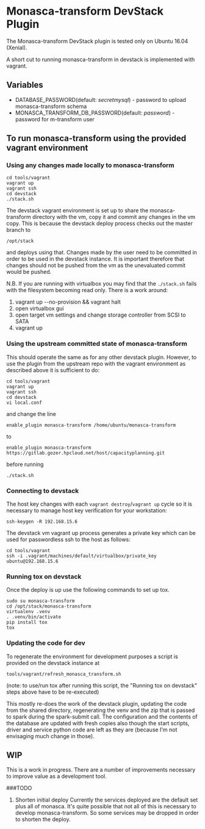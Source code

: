 # Monasca-transform DevStack Plugin

The Monasca-transform DevStack plugin is tested only on Ubuntu 16.04 (Xenial).

A short cut to running monasca-transform in devstack is implemented with vagrant.

## Variables
* DATABASE_PASSWORD(default: *secretmysql*) - password to upload monasca-transform schema
* MONASCA_TRANSFORM_DB_PASSWORD(default: *password*) - password for m-transform user

## To run monasca-transform using the provided vagrant environment

### Using any changes made locally to monasca-transform

    cd tools/vagrant
    vagrant up
    vagrant ssh
    cd devstack
    ./stack.sh

The devstack vagrant environment is set up to share the monasca-transform
directory with the vm, copy it and commit any changes in the vm copy.  This is
because the devstack deploy process checks out the master branch to

    /opt/stack

and deploys using that.  Changes made by the user need to be committed in order
to be used in the devstack instance.  It is important therefore that changes
should not be pushed from the vm as the unevaluated commit would be pushed.

N.B. If you are running with virtualbox you may find that the `./stack.sh` fails with the filesystem becoming read only.  There is a work around:
 
 1. vagrant up --no-provision && vagrant halt 
 2. open virtualbox gui 
 3. open target vm settings and change storage controller from SCSI to SATA 
 4. vagrant up

### Using the upstream committed state of monasca-transform

This should operate the same as for any other devstack plugin.  However, to use
the plugin from the upstream repo with the vagrant environment as described
above it is sufficient to do:

    cd tools/vagrant
    vagrant up
    vagrant ssh
    cd devstack
    vi local.conf

and change the line

    enable_plugin monasca-transform /home/ubuntu/monasca-transform

to

    enable_plugin monasca-transform https://gitlab.gozer.hpcloud.net/host/capacityplanning.git

before running

    ./stack.sh

### Connecting to devstack

The host key changes with each ```vagrant destroy```/```vagrant up``` cycle so
it is necessary to manage host key verification for your workstation:

    ssh-keygen -R 192.168.15.6

The devstack vm vagrant up process generates a private key which can be used for
passwordless ssh to the host as follows:

    cd tools/vagrant
    ssh -i .vagrant/machines/default/virtualbox/private_key ubuntu@192.168.15.6

### Running tox on devstack

Once the deploy is up use the following commands to set up tox.

    sudo su monasca-transform
    cd /opt/stack/monasca-transform
    virtualenv .venv
    . .venv/bin/activate
    pip install tox
    tox

### Updating the code for dev

To regenerate the environment for development purposes a script is provided
on the devstack instance at

    tools/vagrant/refresh_monasca_transform.sh

(note: to use/run tox after running this script, the
"Running tox on devstack" steps above have to be re-executed)

This mostly re-does the work of the devstack plugin, updating the code from the
shared directory, regenerating the venv and the zip that is passed to spark
during the spark-submit call.  The configuration and the contents of the
database are updated with fresh copies also though the start scripts, driver and
service python code are left as they are (because I'm not envisaging much change
in those).

## WIP

This is a work in progress.  There are a number of improvements necessary to
improve value as a development tool.


###TODO

1. Shorten initial deploy
Currently the services deployed are the default set plus all of monasca.  It's
quite possible that not all of this is necessary to develop monasca-transform.
So some services may be dropped in order to shorten the deploy.

